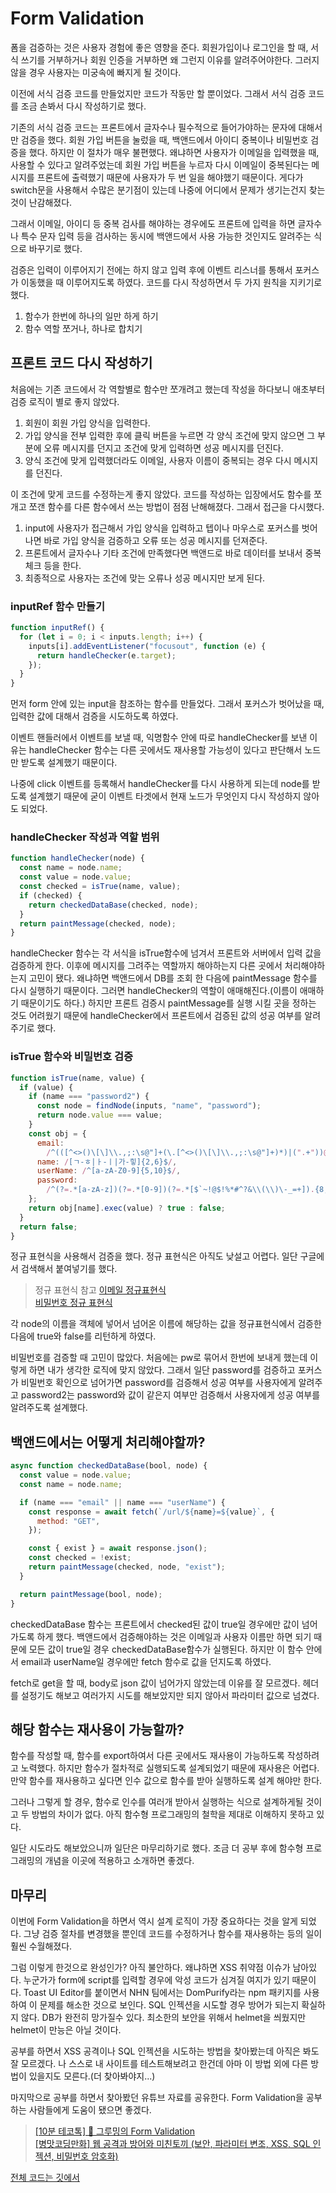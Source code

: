 # Form Validation

폼을 검증하는 것은 사용자 경험에 좋은 영향을 준다. 회원가입이나 로그인을 할 때, 서식 쓰기를 거부하거나 회원 인증을 거부하면 왜 그런지 이유를 알려주어야한다. 그러지 않을 경우 사용자는 미궁속에 빠지게 될 것이다.

이전에 서식 검증 코드를 만들었지만 코드가 작동만 할 뿐이었다. 그래서 서식 검증 코드를 조금 손봐서 다시 작성하기로 했다.

기존의 서식 검증 코드는 프론트에서 글자수나 필수적으로 들어가야하는 문자에 대해서만 검증을 했다. 회원 가입 버튼을 눌렀을 때, 백앤드에서 아이디 중복이나 비밀번호 검증을 했다. 하지만 이 절차가 매우 불편했다. 왜냐하면 사용자가 이메일을 입력했을 때, 사용할 수 있다고 알려주었는데 회원 가입 버튼을 누르자 다시 이메일이 중복된다는 메시지를 프론트에 출력했기 때문에 사용자가 두 번 일을 해야했기 때문이다. 게다가 switch문을 사용해서 수많은 분기점이 있는데 나중에 어디에서 문제가 생기는건지 찾는것이 난감해졌다.

그래서 이메일, 아이디 등 중복 검사를 해야하는 경우에도 프론트에 입력을 하면 글자수나 특수 문자 입력 등을 검사하는 동시에 백앤드에서 사용 가능한 것인지도 알려주는 식으로 바꾸기로 했다.

검증은 입력이 이루어지기 전에는 하지 않고 입력 후에 이벤트 리스너를 통해서 포커스가 이동했을 때 이루어지도록 하였다. 코드를 다시 작성하면서 두 가지 원칙을 지키기로 했다.

1. 함수가 한번에 하나의 일만 하게 하기
2. 함수 역할 쪼거나, 하나로 합치기

## 프론트 코드 다시 작성하기

처음에는 기존 코드에서 각 역할별로 함수만 쪼개려고 했는데 작성을 하다보니 애초부터 검증 로직이 별로 좋지 않았다.

1. 회원이 회원 가입 양식을 입력한다.
2. 가입 양식을 전부 입력한 후에 클릭 버튼을 누르면 각 양식 조건에 맞지 않으면 그 부분에 오류 메시지를 던지고 조건에 맞게 입력하면 성공 메시지를 던진다.
3. 양식 조건에 맞게 입력했더라도 이메일, 사용자 이름이 중복되는 경우 다시 메시지를 던진다.

이 조건에 맞게 코드를 수정하는게 좋지 않았다. 코드를 작성하는 입장에서도 함수를 쪼개고 쪼갠 함수를 다른 함수에서 쓰는 방법이 점점 난해해졌다. 그래서 접근을 다시했다.

1. input에 사용자가 접근해서 가입 양식을 입력하고 텝이나 마우스로 포커스를 벗어나면 바로 가입 양식을 검증하고 오류 또는 성공 메시지를 던져준다.
2. 프론트에서 글자수나 기타 조건에 만족했다면 백앤드로 바로 데이터를 보내서 중복 체크 등을 한다.
3. 최종적으로 사용자는 조건에 맞는 오류나 성공 메시지만 보게 된다.

### inputRef 함수 만들기

```javascript
function inputRef() {
  for (let i = 0; i < inputs.length; i++) {
    inputs[i].addEventListener("focusout", function (e) {
      return handleChecker(e.target);
    });
  }
}
```

먼저 form 안에 있는 input을 참조하는 함수를 만들었다. 그래서 포커스가 벗어났을 때, 입력한 값에 대해서 검증을 시도하도록 하였다.

이벤트 핸들러에서 이벤트를 보낼 때, 익명함수 안에 따로 handleChecker를 보낸 이유는 handleChecker 함수는 다른 곳에서도 재사용할 가능성이 있다고 판단해서 노드만 받도록 설계했기 때문이다.

나중에 click 이벤트를 등록해서 handleChecker를 다시 사용하게 되는데 node를 받도록 설계했기 때문에 굳이 이벤트 타겟에서 현재 노드가 무엇인지 다시 작성하지 않아도 되었다.

### handleChecker 작성과 역할 범위

```javascript
function handleChecker(node) {
  const name = node.name;
  const value = node.value;
  const checked = isTrue(name, value);
  if (checked) {
    return checkedDataBase(checked, node);
  }
  return paintMessage(checked, node);
}
```

handleChecker 함수는 각 서식을 isTrue함수에 넘겨서 프론트와 서버에서 입력 값을 검증하게 한다. 이후에 메시지를 그려주는 역할까지 해야하는지 다른 곳에서 처리해야하는지 고민이 됐다. 왜냐하면 백앤드에서 DB를 조회 한 다음에 paintMessage 함수를 다시 실행하기 때문이다. 그러면 handleChecker의 역할이 애매해진다.(이름이 애매하기 때문이기도 하다.) 하지만 프론트 검증시 paintMessage를 실행 시킬 곳을 정하는 것도 어려웠기 때문에 handleChecker에서 프론트에서 검증된 값의 성공 여부를 알려주기로 했다.

### isTrue 함수와 비밀번호 검증

```javascript
function isTrue(name, value) {
  if (value) {
    if (name === "password2") {
      const node = findNode(inputs, "name", "password");
      return node.value === value;
    }
    const obj = {
      email:
        /^(([^<>()\[\]\\.,;:\s@"]+(\.[^<>()\[\]\\.,;:\s@"]+)*)|(".+"))@((\[[0-9]{1,3}\.[0-9]{1,3}\.[0-9]{1,3}\.[0-9]{1,3}])|(([a-zA-Z\-0-9]+\.)+[a-zA-Z]{2,}))$/,
      name: /[ㄱ-ㅎ|ㅏ-ㅣ|가-힣]{2,6}$/,
      userName: /^[a-zA-Z0-9]{5,10}$/,
      password:
        /^(?=.*[a-zA-z])(?=.*[0-9])(?=.*[$`~!@$!%*#^?&\\(\\)\-_=+]).{8,}$/,
    };
    return obj[name].exec(value) ? true : false;
  }
  return false;
}
```

정규 표현식을 사용해서 검증을 했다. 정규 표현식은 아직도 낮설고 어렵다. 일단 구글에서 검색해서 붙여넣기를 했다.

> 정규 표현식 참고
> [이메일 정규표현식](https://webisfree.com/2016-05-12/%EC%9D%B4%EB%A9%94%EC%9D%BC-%EC%A3%BC%EC%86%8C-%EA%B2%80%EC%A6%9D-%EC%8A%A4%ED%81%AC%EB%A6%BD%ED%8A%B8-%EC%A0%95%EA%B7%9C%ED%91%9C%ED%98%84%EC%8B%9D)  
> [비밀번호 정규 표현식](https://beagle-dev.tistory.com/114)

각 node의 이름을 객체에 넣어서 넘어온 이름에 해당하는 값을 정규표현식에서 검증한 다음에 true와 false를 리턴하게 하였다.

비밀번호를 검증할 때 고민이 많았다. 처음에는 pw로 묶어서 한번에 보내게 했는데 이렇게 하면 내가 생각한 로직에 맞지 않았다. 그래서 일단 password를 검증하고 포커스가 비밀번호 확인으로 넘어가면 password를 검증해서 성공 여부를 사용자에게 알려주고 password2는 password와 값이 같은지 여부만 검증해서 사용자에게 성공 여부를 알려주도록 설계했다.

## 백앤드에서는 어떻게 처리해야할까?

```javascript
async function checkedDataBase(bool, node) {
  const value = node.value;
  const name = node.name;

  if (name === "email" || name === "userName") {
    const response = await fetch(`/url/${name}=${value}`, {
      method: "GET",
    });

    const { exist } = await response.json();
    const checked = !exist;
    return paintMessage(checked, node, "exist");
  }

  return paintMessage(bool, node);
}
```

checkedDataBase 함수는 프론트에서 checked된 값이 true일 경우에만 값이 넘어가도록 하게 했다. 백앤드에서 검증해야하는 것은 이메일과 사용자 이름만 하면 되기 때문에 모든 값이 true일 경우 checkedDataBase함수가 실행된다. 하지만 이 함수 안에서 email과 userName일 경우에만 fetch 함수로 값을 던지도록 하였다.

fetch로 get을 할 때, body로 json 값이 넘어가지 않았는데 이유를 잘 모르겠다. 헤더를 설정기도 해보고 여러가지 시도를 해보았지만 되지 않아서 파라미터 값으로 넘겼다.

## 해당 함수는 재사용이 가능할까?

함수를 작성할 때, 함수를 export하여서 다른 곳에서도 재사용이 가능하도록 작성하려고 노력했다. 하지만 함수가 절차적로 실행되도록 설계되었기 때문에 재사용은 어렵다. 만약 함수를 재사용하고 싶다면 인수 값으로 함수를 받아 실행하도록 설계 해야만 한다.

그러나 그렇게 할 경우, 함수로 인수를 여러개 받아서 실행하는 식으로 설계하게될 것이고 두 방법의 차이가 없다. 아직 함수형 프로그래밍의 철학을 제대로 이해하지 못하고 있다.

일단 시도라도 해보았으니까 일단은 마무리하기로 했다. 조금 더 공부 후에 함수형 프로그래밍의 개념을 이곳에 적용하고 소개하면 좋겠다.

## 마무리

이번에 Form Validation을 하면서 역시 설계 로직이 가장 중요하다는 것을 알게 되었다. 그냥 검증 절차를 변경했을 뿐인데 코드를 수정하거나 함수를 재사용하는 등의 일이 훨씬 수월해졌다.

그럼 이렇게 한것으로 완성인가? 아직 불안하다. 왜냐하면 XSS 취약점 이슈가 남아있다. 누군가가 form에 script를 입력할 경우에 악성 코드가 심겨질 여지가 있기 때문이다. Toast UI Editor를 붙이면서 NHN 팀에서는 DomPurify라는 npm 패키지를 사용하여 이 문제를 해소한 것으로 보인다. SQL 인젝션을 시도할 경우 방어가 되는지 확실하지 않다. DB가 완전히 망가질수 있다. 최소한의 보안을 위해서 helmet을 씌웠지만 helmet이 만능은 아닐 것이다.

공부를 하면서 XSS 공격이나 SQL 인젝션을 시도하는 방법을 찾아봤는데 아직은 봐도 잘 모르겠다. 나 스스로 내 사이트를 테스트해보려고 한건데 아마 이 방법 외에 다른 방법이 있을지도 모른다.(더 찾아봐야지...)

마지막으로 공부를 하면서 찾아봤던 유튜브 자료를 공유한다. Form Validation을 공부하는 사람들에게 도움이 됐으면 좋겠다.

> [[10분 테코톡] 🍎 그루밍의 Form Validation](https://www.youtube.com/watch?v=Z2YJvBw3pPI)  
> [[병맛코딩만화] 웹 공격과 방어와 미친토끼 (보안, 파라미터 변조, XSS, SQL 인젝션, 비밀번호 암호화)](https://www.youtube.com/watch?v=dHcjwTvrxTk)

[전체 코드는 깃에서](https://github.com/movie42/tubeClone/blob/main/src/assets/js/validation.js)
